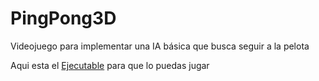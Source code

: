 # PingPong3D
Videojuego para implementar una IA básica que busca seguir a la pelota 

Aqui esta el [Ejecutable](https://github.com/juanfrarojas03/PingPong3D/tree/main/Ejecutable) para que lo puedas jugar
